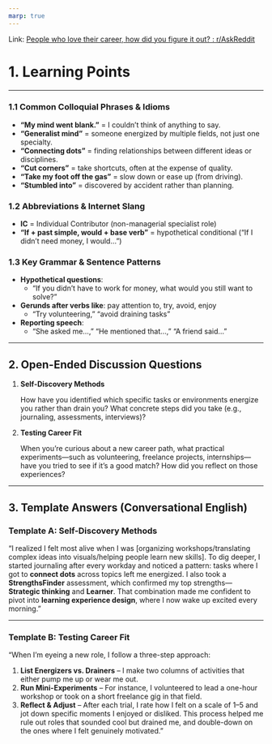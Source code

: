 ```yaml
---
marp: true
---
```


Link: [People who love their career, how did you figure it out? : r/AskReddit](https://www.reddit.com/r/AskReddit/comments/1kvxmyf/people_who_love_their_career_how_did_you_figure/)

# 1. Learning Points

---

### 1.1 Common Colloquial Phrases & Idioms

- **“My mind went blank.”** = I couldn’t think of anything to say.
- **“Generalist mind”** = someone energized by multiple fields, not just one specialty.
- **“Connecting dots”** = finding relationships between different ideas or disciplines.
- **“Cut corners”** = take shortcuts, often at the expense of quality.
- **“Take my foot off the gas”** = slow down or ease up (from driving).
- **“Stumbled into”** = discovered by accident rather than planning.

### 1.2 Abbreviations & Internet Slang

- **IC** = Individual Contributor (non-managerial specialist role)
- **“If + past simple, would + base verb”** = hypothetical conditional (“If I didn’t need money, I would…”)

### 1.3 Key Grammar & Sentence Patterns

- **Hypothetical questions**:
    - “If you didn’t have to work for money, what would you still want to solve?”
- **Gerunds after verbs like**: pay attention to, try, avoid, enjoy
    - “Try volunteering,” “avoid draining tasks”
- **Reporting speech**:
    - “She asked me…,” “He mentioned that…,” “A friend said…”

---

## 2. Open-Ended Discussion Questions

1. **Self-Discovery Methods**
    
    How have you identified which specific tasks or environments energize you rather than drain you? What concrete steps did you take (e.g., journaling, assessments, interviews)?
    
2. **Testing Career Fit**
    
    When you’re curious about a new career path, what practical experiments—such as volunteering, freelance projects, internships—have you tried to see if it’s a good match? How did you reflect on those experiences?
    

---

## 3. Template Answers (Conversational English)

### Template A: Self-Discovery Methods

“I realized I felt most alive when I was [organizing workshops/translating complex ideas into visuals/helping people learn new skills]. To dig deeper, I started journaling after every workday and noticed a pattern: tasks where I got to **connect dots** across topics left me energized. I also took a **StrengthsFinder** assessment, which confirmed my top strengths—**Strategic thinking** and **Learner**. That combination made me confident to pivot into **learning experience design**, where I now wake up excited every morning.”

---

### Template B: Testing Career Fit

“When I’m eyeing a new role, I follow a three-step approach:

1. **List Energizers vs. Drainers** – I make two columns of activities that either pump me up or wear me out.
2. **Run Mini-Experiments** – For instance, I volunteered to lead a one-hour workshop or took on a short freelance gig in that field.
3. **Reflect & Adjust** – After each trial, I rate how I felt on a scale of 1–5 and jot down specific moments I enjoyed or disliked.
This process helped me rule out roles that sounded cool but drained me, and double-down on the ones where I felt genuinely motivated.”